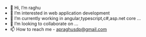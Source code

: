 - 👋 Hi, I’m raghu
- 👀 I’m interested in web application development
- 🌱 I’m currently working in angular,typescript,c#,asp.net core ...
- 💞️ I’m looking to collaborate on ...
- 📫 How to reach me - apraghusdp@gmail.com

<!---
raghucs001/raghucs001 is a ✨ special ✨ repository because its `README.md` (this file) appears on your GitHub profile.
You can click the Preview link to take a look at your changes.
--->
